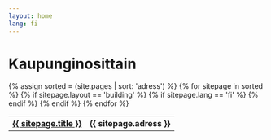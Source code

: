 ```yaml
---
layout: home
lang: fi
---
```

# Kaupunginosittain
<table>
    {% assign sorted = (site.pages | sort: 'adress')  %}
    {% for sitepage in sorted %}
        {% if sitepage.layout == 'building' %}
        {% if sitepage.lang == 'fi' %}
        <tr><th><a href="{{ sitepage.url }}">{{ sitepage.title }}</a></th>
        <th>{{ sitepage.adress }}</th>
        </tr>
      {% endif %}
      {% endif %}
    {% endfor %}
</table>